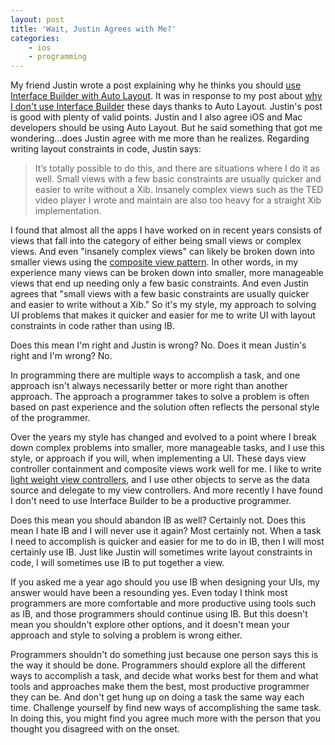 ```yaml
---
layout: post
title: 'Wait, Justin Agrees with Me?'
categories:
    - ios
    - programming
---
```

My friend Justin wrote a post explaining why he thinks you should [use Interface Builder with Auto Layout][response]. It was in response to my post about [why I don't use Interface Builder][noib] these days thanks to Auto Layout. Justin's post is good with plenty of valid points. Justin and I also agree iOS and Mac developers should be using Auto Layout. But he said something that got me wondering...does Justin agree with me more than he realizes. Regarding writing layout constraints in code, Justin says:

> It’s totally possible to do this, and there are situations where I do it as well. Small views with a few basic constraints are usually quicker and easier to write without a Xib. Insanely complex views such as the TED video player I wrote and maintain are also too heavy for a straight Xib implementation.

I found that almost all the apps I have worked on in recent years consists of views that fall into the category of either being small views or complex views. And even "insanely complex views" can likely be broken down into smaller views using the [composite view pattern][compositeview]. In other words, in my experience many views can be broken down into smaller, more manageable views that end up needing only a few basic constraints. And even Justin agrees that "small views with a few basic constraints are usually quicker and easier to write without a Xib." So it's my style, my approach to solving UI problems that makes it quicker and easier for me to write UI with layout constraints in code rather than using IB.

Does this mean I'm right and Justin is wrong? No. Does it mean Justin's right and I'm wrong? No.

In programming there are multiple ways to accomplish a task, and one approach isn't always necessarily better or more right than another approach. The approach a programmer takes to solve a problem is often based on past experience and the solution often reflects the personal style of the programmer.

Over the years my style has changed and evolved to a point where I break down complex problems into smaller, more manageable tasks, and I use this style, or approach if you will, when implementing a UI. These days view controller containment and composite views work well for me. I like to write [light weight view controllers][vc], and I use other objects to serve as the data source and delegate to my view controllers. And more recently I have found I don't need to use Interface Builder to be a productive programmer.

Does this mean you should abandon IB as well? Certainly not. Does this mean I hate IB and I will never use it again? Most certainly not. When a task I need to accomplish is quicker and easier for me to do in IB, then I will most certainly use IB. Just like Justin will sometimes write layout constraints in code, I will sometimes use IB to put together a view.

If you asked me a year ago should you use IB when designing your UIs, my answer would have been a resounding yes. Even today I think most programmers are more comfortable and more productive using tools such as IB, and those programmers should continue using IB. But this doesn't mean you shouldn't explore other options, and it doesn't mean your approach and style to solving a problem is wrong either.

Programmers shouldn't do something just because one person says this is the way it should be done. Programmers should explore all the different ways to accomplish a task, and decide what works best for them and what tools and approaches make them the best, most productive programmer they can be. And don't get hung up on doing a task the same way each time. Challenge yourself by find new ways of accomplishing the same task. In doing this, you might find you agree much more with the person that you thought you disagreed with on the onset.

[response]: http://carpeaqua.com/2014/05/09/why-you-should-use-interface-builder-with-auto-layout/
[noib]: http://www.thecave.com/2014/05/04/i-stopped-using-nibs-thanks-to-auto-layout/
[compositeview]: http://stackoverflow.com/a/13581816
[vc]: http://www.objc.io/issue-1/lighter-view-controllers.html
